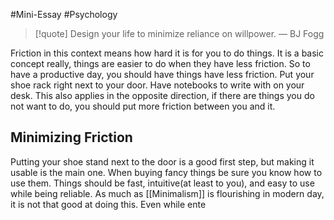 #Mini-Essay #Psychology 

> [!quote] 
> Design your life to minimize reliance on willpower.
 > — BJ Fogg
 
 Friction in this context means how hard it is for you to do things. It is a basic concept really, things are easier to do when they have less friction. So to have a productive day, you should have things have less friction. Put your shoe rack right next to your door. Have notebooks to write with on your desk. This also applies in the opposite direction, if there are things you do not want to do, you should put more friction between you and it. 

## Minimizing Friction 

Putting your shoe stand next to the door is a good first step, but making it usable is the main one. When buying fancy things be sure you know how to use them. Things should be fast, intuitive(at least to you), and easy to use while being reliable. As much as [[Minimalism]] is flourishing in modern day, it is not that good at doing this. Even while ente